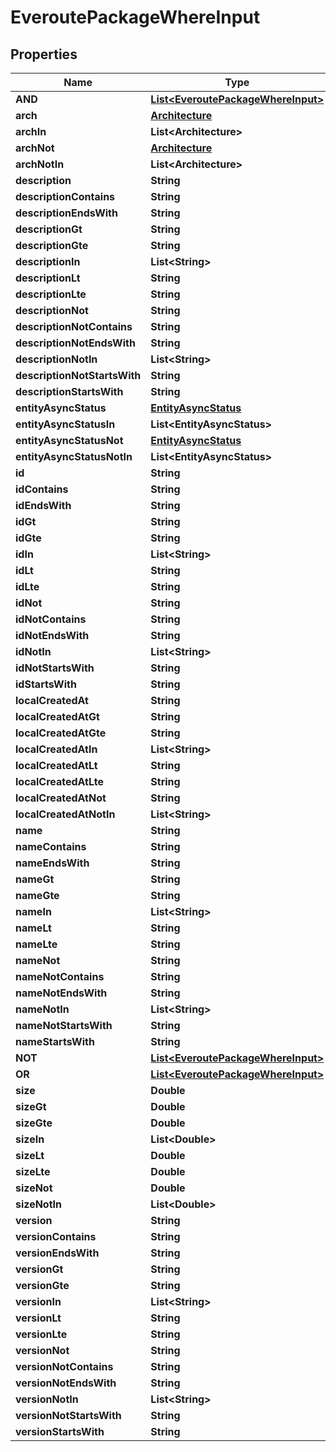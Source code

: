 

# EveroutePackageWhereInput


## Properties

Name | Type | Description | Notes
------------ | ------------- | ------------- | -------------
**AND** | [**List&lt;EveroutePackageWhereInput&gt;**](EveroutePackageWhereInput.md) |  |  [optional]
**arch** | [**Architecture**](Architecture.md) |  |  [optional]
**archIn** | **List&lt;Architecture&gt;** |  |  [optional]
**archNot** | [**Architecture**](Architecture.md) |  |  [optional]
**archNotIn** | **List&lt;Architecture&gt;** |  |  [optional]
**description** | **String** |  |  [optional]
**descriptionContains** | **String** |  |  [optional]
**descriptionEndsWith** | **String** |  |  [optional]
**descriptionGt** | **String** |  |  [optional]
**descriptionGte** | **String** |  |  [optional]
**descriptionIn** | **List&lt;String&gt;** |  |  [optional]
**descriptionLt** | **String** |  |  [optional]
**descriptionLte** | **String** |  |  [optional]
**descriptionNot** | **String** |  |  [optional]
**descriptionNotContains** | **String** |  |  [optional]
**descriptionNotEndsWith** | **String** |  |  [optional]
**descriptionNotIn** | **List&lt;String&gt;** |  |  [optional]
**descriptionNotStartsWith** | **String** |  |  [optional]
**descriptionStartsWith** | **String** |  |  [optional]
**entityAsyncStatus** | [**EntityAsyncStatus**](EntityAsyncStatus.md) |  |  [optional]
**entityAsyncStatusIn** | **List&lt;EntityAsyncStatus&gt;** |  |  [optional]
**entityAsyncStatusNot** | [**EntityAsyncStatus**](EntityAsyncStatus.md) |  |  [optional]
**entityAsyncStatusNotIn** | **List&lt;EntityAsyncStatus&gt;** |  |  [optional]
**id** | **String** |  |  [optional]
**idContains** | **String** |  |  [optional]
**idEndsWith** | **String** |  |  [optional]
**idGt** | **String** |  |  [optional]
**idGte** | **String** |  |  [optional]
**idIn** | **List&lt;String&gt;** |  |  [optional]
**idLt** | **String** |  |  [optional]
**idLte** | **String** |  |  [optional]
**idNot** | **String** |  |  [optional]
**idNotContains** | **String** |  |  [optional]
**idNotEndsWith** | **String** |  |  [optional]
**idNotIn** | **List&lt;String&gt;** |  |  [optional]
**idNotStartsWith** | **String** |  |  [optional]
**idStartsWith** | **String** |  |  [optional]
**localCreatedAt** | **String** |  |  [optional]
**localCreatedAtGt** | **String** |  |  [optional]
**localCreatedAtGte** | **String** |  |  [optional]
**localCreatedAtIn** | **List&lt;String&gt;** |  |  [optional]
**localCreatedAtLt** | **String** |  |  [optional]
**localCreatedAtLte** | **String** |  |  [optional]
**localCreatedAtNot** | **String** |  |  [optional]
**localCreatedAtNotIn** | **List&lt;String&gt;** |  |  [optional]
**name** | **String** |  |  [optional]
**nameContains** | **String** |  |  [optional]
**nameEndsWith** | **String** |  |  [optional]
**nameGt** | **String** |  |  [optional]
**nameGte** | **String** |  |  [optional]
**nameIn** | **List&lt;String&gt;** |  |  [optional]
**nameLt** | **String** |  |  [optional]
**nameLte** | **String** |  |  [optional]
**nameNot** | **String** |  |  [optional]
**nameNotContains** | **String** |  |  [optional]
**nameNotEndsWith** | **String** |  |  [optional]
**nameNotIn** | **List&lt;String&gt;** |  |  [optional]
**nameNotStartsWith** | **String** |  |  [optional]
**nameStartsWith** | **String** |  |  [optional]
**NOT** | [**List&lt;EveroutePackageWhereInput&gt;**](EveroutePackageWhereInput.md) |  |  [optional]
**OR** | [**List&lt;EveroutePackageWhereInput&gt;**](EveroutePackageWhereInput.md) |  |  [optional]
**size** | **Double** |  |  [optional]
**sizeGt** | **Double** |  |  [optional]
**sizeGte** | **Double** |  |  [optional]
**sizeIn** | **List&lt;Double&gt;** |  |  [optional]
**sizeLt** | **Double** |  |  [optional]
**sizeLte** | **Double** |  |  [optional]
**sizeNot** | **Double** |  |  [optional]
**sizeNotIn** | **List&lt;Double&gt;** |  |  [optional]
**version** | **String** |  |  [optional]
**versionContains** | **String** |  |  [optional]
**versionEndsWith** | **String** |  |  [optional]
**versionGt** | **String** |  |  [optional]
**versionGte** | **String** |  |  [optional]
**versionIn** | **List&lt;String&gt;** |  |  [optional]
**versionLt** | **String** |  |  [optional]
**versionLte** | **String** |  |  [optional]
**versionNot** | **String** |  |  [optional]
**versionNotContains** | **String** |  |  [optional]
**versionNotEndsWith** | **String** |  |  [optional]
**versionNotIn** | **List&lt;String&gt;** |  |  [optional]
**versionNotStartsWith** | **String** |  |  [optional]
**versionStartsWith** | **String** |  |  [optional]



